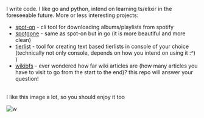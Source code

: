 I write code. I like go and python, intend on learning ts/elixir in the foreseeable future. More or less interesting projects:<br>
<ul>
  <li> <a href="https://github.com/wdmvv/spot-on">spot-on</a> - cli tool for downloading albums/playlists from spotify</li>
  <li> <a href="https://github.com/wdmvv/spotgone">spotgone</a> - same as spot-on but in go (it is more beautiful and more clean)</li>
  <li> <a href="https://github.com/wdmvv/tierlist">tierlist</a> - tool for creating text based tierlists in console of your choice (technically not only console, depends on how you intend on using it :^) )</li>
  <li> <a href="https://github.com/wdmvv/wikibfs">wikibfs</a> - ever wondered how far wiki articles are (how many articles you have to visit to go from the start to the end)? this repo will answer your question!</li>
</ul>
<br>
I like this image a lot, so you should enjoy it too<br>

![w](https://user-images.githubusercontent.com/78714307/181431287-f2e4f53c-8dad-43c3-864d-0c0754ebc255.jpg)
